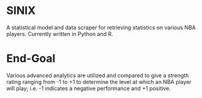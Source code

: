 # SINIX
A statistical model and data scraper for retrieving statistics on various NBA players. Currently written in Python and R.
# End-Goal
Various advanced analytics are utilized and compared to give a strength rating ranging from -1 to +1 to determine the level at which an NBA player will play; i.e. -1 indicates a negative performance and +1 positive.
